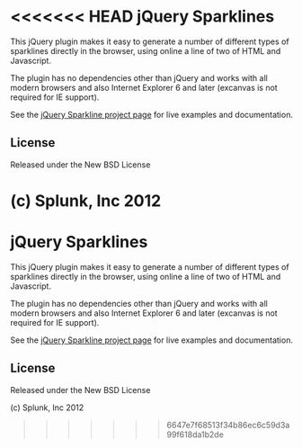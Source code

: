 <<<<<<< HEAD
jQuery Sparklines
=================

This jQuery plugin makes it easy to generate a number of different types
of sparklines directly in the browser, using online a line of two of HTML 
and Javascript.

The plugin has no dependencies other than jQuery and works with all modern 
browsers and also Internet Explorer 6 and later (excanvas is not required
for IE support).

See the [jQuery Sparkline project page](http://omnipotent.net/jquery.sparkline/)
for live examples and documentation.

## License

Released under the New BSD License

(c) Splunk, Inc 2012
=======
jQuery Sparklines
=================

This jQuery plugin makes it easy to generate a number of different types
of sparklines directly in the browser, using online a line of two of HTML 
and Javascript.

The plugin has no dependencies other than jQuery and works with all modern 
browsers and also Internet Explorer 6 and later (excanvas is not required
for IE support).

See the [jQuery Sparkline project page](http://omnipotent.net/jquery.sparkline/)
for live examples and documentation.

## License

Released under the New BSD License

(c) Splunk, Inc 2012
>>>>>>> 6647e7f68513f34b86ec6c59d3a99f618da1b2de
